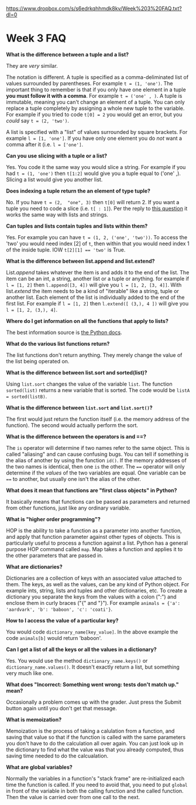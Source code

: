 https://www.dropbox.com/s/s6edrkqhhmdk8kv/Week%203%20FAQ.txt?dl=0




# Week 3 FAQ

**What is the difference between a tuple and a list?**

They are *very* similar.  

The notation is different.  A tuple is specified as a comma-deliminated list of values surrounded by parentheses.  For example `t = (1, 'one')`.  The important thing to remember is that if you only have one element in a tuple **you must follow it with a comma**.  For example `t = ('one' , )`.  A tuple is immutable, meaning you can't change an element of a tuple.  You can only replace a tuple completely by assigning a whole new tuple to the variable.  For example if you tried to code `t[0] = 2` you would get an error, but you *could* say `t = (2, 'two')`.

A list is specified with a "list" of values surrounded by square brackets.  For example `l = [1, 'one']`.  If you have only one element you do *not* want a comma after it (i.e. `l = ['one']`.

**Can you use slicing with a tuple or a list?**

Yes.  You code it the same way you would slice a string.  For example if you had `t = (1, 'one')` then `t[1:2]` would give you a tuple equal to ('one' ,).  Slicing a list would give you another list.

**Does indexing a tuple return the an element of type tuple?**

No.  If you have `t = (2,  "one", 3)` then `t[0]` will return 2.  If you want a tuple you need to code a slice (i.e. `t[ : 1]`).  Per the reply to [this question](https://courses.edx.org/courses/course-v1:MITx+6.00.1x+2T2017_2/discussion/forum/35e127f944e149742273bc1b58766b721cd95c85/threads/5a6d725b24451a09d9000216) it works the same way with lists and strings.

**Can tuples and lists contain tuples and lists within them?**

Yes.  For example you can have `t = (1, 2, ('one', 'two'))`.  To access the 'two' you would need index [2] of `t`, then within that you would need index 1 of the inside tuple.  IOW `t[2][1] == 'two'` is True.

**What is the difference between list.append and list.extend?**

List.*append* takes whatever the item is and adds it to the end of the list.  The item can be an int, a string, another list or a tuple or anything.  for example if `l = [1, 2]` then `l.append([3, 4])` will give you `l = [1, 2, [3, 4]]`.  With list.*extend* the item needs to be a kind of "iterable" like a string, tuple or another list.  Each element of the list is individually added to the end of the first list.  For example if `l = [1, 2]` then `l.extend([ (3,), 4 ])` will give you `l = [1, 2, (3,), 4]`. 

**Where do I get information on all the functions that apply to lists?**

The best information source is [the Python docs](https://docs.python.org/3/tutorial/datastructures.html).

**What do the various list functions return?**

The list functions don't return anything.  They merely change the value of the list being operated on.

**What is the difference between list.sort and sorted(list)?**

Using `list.sort` changes the value of the variable `list`.  The function `sorted(list)` returns a new variable that is sorted.  The code would be `listA = sorted(listB)`.

**What is the difference between `list.sort` and `list.sort()`?**

The first would just return the function itself (i.e. the memory address of the function).  The second would actually perform the sort.

**What is the difference between the operators is and ==?**

The `is` operator will determine if two names refer to the same object.  This is called "aliasing" and can cause confusing bugs.  You can tell if something is the alias of another by using the function `id()`.  If the memory addresses of the two names is identical, then one `is` the other.  The `==` operator will only determine if the *values* of the two variables are equal.  One variable can be `==` to another, but usually one isn't the alias of the other.

**What does it mean that functions are "first class objects" in Python?**

It basically means that functions can be passed as parameters and returned from other functions, just like any ordinary variable.

**What is "higher order programming"?**

HOP is the ability to take a function as a parameter into another function, and apply that function parameter against other types of objects.  This is particularly useful to process a function against a list.  Python has a general purpose HOP command called `map`.  Map takes a function and applies it to the other parameters that are passed in.

**What are dictionaries?**

Dictionaries are a collection of keys with an associated value attached to them.  The keys, as well as the values, can be any kind of Python object.  For example ints, string, lists and tuples and other dictionaries, etc.  To create a dictionary you separate the keys from the values with a colon (":") and enclose them in curly braces ("{" and "}").  For example `animals = {'a': 'aardvark', 'b': 'baboon', 'c': 'coati'}`.  

**How to I access the value of a particular key?**

You would code `dictionary_name[key_value]`.  In the above example the code `animals[b]` would return 'baboon'.

**Can I get a list of all the keys or all the values in a dictionary?**

Yes.  You would use the method `dictionary_name.keys()` or `dictionary_name.values()`.  It doesn't exactly return a list, but something very much like one.

**What does "Incorrect: Something went wrong: tests don't match up." mean?**

Occasionally a problem comes up with the grader.  Just press the Submit button again until you don't get that message.

**What is memoization?**

Memoization is the process of taking a calulation from a function, and saving that value so that if the function is called with the same parameters you don't have to do the calculation all over again.  You can just look up in the dictionary to find what the value was that you already computed, thus saving time needed to do the calcualation.

**What are global variables?**

Normally the variables in a function's "stack frame" are re-initialized each time the function is called.  If you need to avoid that, you need to put `global` in front of the variable in both the calling function and the called function.  Then the value is carried over from one call to the next.


